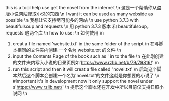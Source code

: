 this is a tool help use get the novel from the internet \n
这是一个帮助你从盗版小说网站爬取小说的东西 \n
I want it can be used as many webside as possible \n
我想让它支持尽可能多的网站 \n
use python 3.7.3 with beautifulsoup and requests \n
用 python 3.7.3 版本  和 beautifulsoup， requests 这两个库 \n
how to use: \n
如何使用 \n
1. creat a file named 'website.txt' in the same folder of the script \n
  在与脚本相同的文件夹内创建 一个名为 website.txt 的文件 \n
2. input the Contents Page of the book such as ' in to the file \n
  在此刚创建的文件夹内写入小说的目录页例如'https://www.rzlib.net/b/79/79816/' \n
3. run this script and then it will creat a file called 'novel.txt' \n
  启动这个脚本然后这个脚本会创建一个名为'novel.txt'的文件这就是你想要的小说了 \n
#importent it's in development now it only support the novel under s'https://www.rzlib.net/' \n
 提示这个脚本还在开发中所以目前仅支持日照小说网 \n
